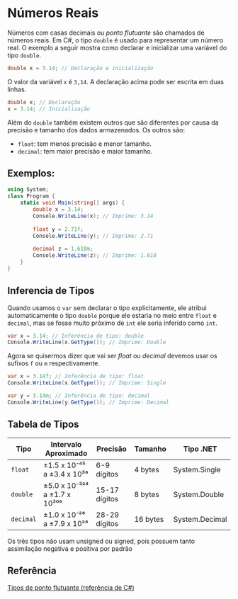 # Números Reais

Números com casas decimais ou _ponto flutuante_ são chamados de números reais. Em C#, o tipo `double` é usado para representar um número real. O exemplo a seguir mostra como declarar e inicializar uma variável do tipo `double`.

```c#
double x = 3.14; // Declaração e inicialização
```
O valor da variável `x` é `3,14`. A declaração acima pode ser escrita em duas linhas.

```c#
double x; // Declaração
x = 3.14; // Inicialização
```

Além do `double` também existem outros que são diferentes por causa da precisão e tamanho dos dados armazenados. Os outros são:
* `float`: tem menos precisão e menor tamanho.
* `decimal`: tem maior precisão e maior tamanho.


## Exemplos:

```c#
using System;
class Program {
    static void Main(string[] args) {
        double x = 3.14;
        Console.WriteLine(x); // Imprime: 3.14
        
        float y = 2.71f;
        Console.WriteLine(y); // Imprime: 2.71
        
        decimal z = 1.618m;
        Console.WriteLine(z); // Imprime: 1.618
    }
}
```

## Inferencia de Tipos

Quando usamos o `var` sem declarar o tipo explicitamente, ele atribui automaticamente o tipo `double` porque ele estaria no meio entre `float` e `decimal`, mas se fosse muito próximo de `int` ele seria inferido como `int`.

```c#
var x = 3.14; // Inferência de tipo: double
Console.WriteLine(x.GetType()); // Imprime: Double
```

Agora se quisermos dizer que vai ser _float_ ou _decimal_ devemos usar os sufixos `f` ou `m` respectivamente. 

```c#
var x = 3.14f; // Inferência de tipo: float
Console.WriteLine(x.GetType()); // Imprime: Single

var y = 3.14m; // Inferência de tipo: decimal
Console.WriteLine(y.GetType()); // Imprime: Decimal
```


## Tabela de Tipos

| Tipo | Intervalo Aproximado | Precisão | Tamanho | Tipo .NET |
| --- | --- | --- | --- | --- |
| `float` | ±1.5 x 10⁻⁴⁵ a ±3.4 x 10³⁸ | 6-9 dígitos | 4 bytes | System.Single |
| `double` | ±5.0 x 10⁻³²⁴ a ±1.7 x 10³⁰⁸ | 15-17 dígitos | 8 bytes | System.Double |
| `decimal` | ±1.0 x 10⁻²⁸ a ±7.9 x 10²⁸ | 28-29 dígitos | 16 bytes | System.Decimal |



<note>

Os três tipos não usam unsigned ou signed, pois possuem tanto assimilação negativa e positiva por padrão

</note>


## Referência

[Tipos de ponto flutuante (referência de C#)](https://learn.microsoft.com/pt-br/dotnet/csharp/language-reference/builtin-types/floating-point-numeric-types)
